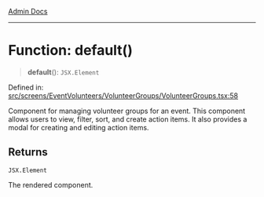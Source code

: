 [Admin Docs](/)

***

# Function: default()

> **default**(): `JSX.Element`

Defined in: [src/screens/EventVolunteers/VolunteerGroups/VolunteerGroups.tsx:58](https://github.com/PalisadoesFoundation/talawa-admin/blob/main/src/screens/EventVolunteers/VolunteerGroups/VolunteerGroups.tsx#L58)

Component for managing volunteer groups for an event.
This component allows users to view, filter, sort, and create action items. It also provides a modal for creating and editing action items.

## Returns

`JSX.Element`

The rendered component.
